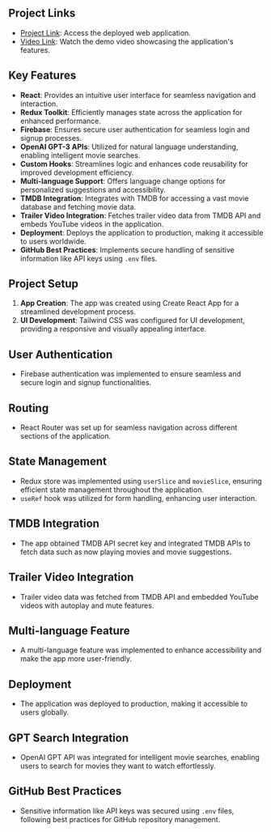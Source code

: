 ## Project Links

- [Project Link](https://65c4f2c70b828a2049b6e13a--roaring-scone-a85ed4.netlify.app/): Access the deployed web application.
- [Video Link](https://drive.google.com/file/d/1bVxXaVnu8ONhrCvmTUE4Ww_qSj-eaIMY/view?usp=sharing): Watch the demo video showcasing the application's features.
  
## Key Features

- **React**: Provides an intuitive user interface for seamless navigation and interaction.
- **Redux Toolkit**: Efficiently manages state across the application for enhanced performance.
- **Firebase**: Ensures secure user authentication for seamless login and signup processes.
- **OpenAI GPT-3 APIs**: Utilized for natural language understanding, enabling intelligent movie searches.
- **Custom Hooks**: Streamlines logic and enhances code reusability for improved development efficiency.
- **Multi-language Support**: Offers language change options for personalized suggestions and accessibility.
- **TMDB Integration**: Integrates with TMDB for accessing a vast movie database and fetching movie data.
- **Trailer Video Integration**: Fetches trailer video data from TMDB API and embeds YouTube videos in the application.
- **Deployment**: Deploys the application to production, making it accessible to users worldwide.
- **GitHub Best Practices**: Implements secure handling of sensitive information like API keys using `.env` files.

## Project Setup

1. **App Creation**: The app was created using Create React App for a streamlined development process.
2. **UI Development**: Tailwind CSS was configured for UI development, providing a responsive and visually appealing interface.

## User Authentication

- Firebase authentication was implemented to ensure seamless and secure login and signup functionalities.

## Routing

- React Router was set up for seamless navigation across different sections of the application.

## State Management

- Redux store was implemented using `userSlice` and `movieSlice`, ensuring efficient state management throughout the application.
- `useRef` hook was utilized for form handling, enhancing user interaction.

## TMDB Integration

- The app obtained TMDB API secret key and integrated TMDB APIs to fetch data such as now playing movies and movie suggestions.

## Trailer Video Integration

- Trailer video data was fetched from TMDB API and embedded YouTube videos with autoplay and mute features.

## Multi-language Feature

- A multi-language feature was implemented to enhance accessibility and make the app more user-friendly.

## Deployment

- The application was deployed to production, making it accessible to users globally.

## GPT Search Integration

- OpenAI GPT API was integrated for intelligent movie searches, enabling users to search for movies they want to watch effortlessly.

## GitHub Best Practices

- Sensitive information like API keys was secured using `.env` files, following best practices for GitHub repository management.



